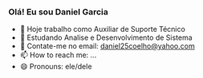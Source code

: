 ### Olá! Eu sou Daniel Garcia


- 🔭 Hoje trabalho como Auxiliar de Suporte Técnico
- 🌱 Estudando Analise e Desenvolvimento de Sistema
- 💬 Contate-me no email: daniel25coelho@yahoo.com
- 📫 How to reach me: ...
- 😄 Pronouns: ele/dele
